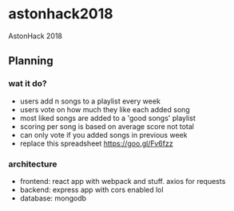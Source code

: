 # astonhack2018
AstonHack 2018

## Planning

### wat it do?

- users add n songs to a playlist every week
- users vote on how much they like each added song
- most liked songs are added to a 'good songs' playlist
- scoring per song is based on average score not total
- can only vote if you added songs in previous week
- replace this spreadsheet https://goo.gl/Fv6fzz

### architecture

- frontend: react app with webpack and stuff. axios for requests
- backend: express app with cors enabled lol
- database: mongodb
